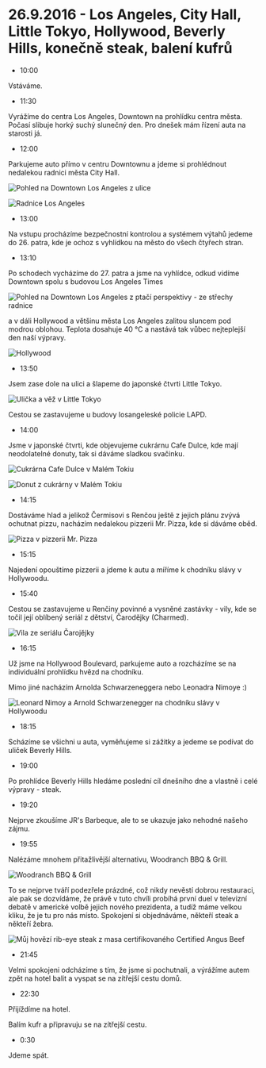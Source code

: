 # 26.9.2016 - Los Angeles, City Hall, Little Tokyo, Hollywood, Beverly Hills, konečně steak, balení kufrů

   * 10:00

Vstáváme.

   * 11:30

Vyrážíme do centra Los Angeles, Downtown na prohlídku centra města. Počasí slibuje horký suchý slunečný den. Pro dnešek mám řízení auta na starosti já.

   * 12:00

Parkujeme auto přímo v centru Downtownu a jdeme si prohlédnout nedalekou radnici města City Hall.

![Pohled na Downtown Los Angeles z ulice](images/20160926/20160926_123038.jpg)

![Radnice Los Angeles](images/20160926/20160926_123207.jpg)

   * 13:00

Na vstupu procházíme bezpečnostní kontrolou a systémem výtahů jedeme do 26. patra, kde je ochoz s vyhlídkou na město do všech čtyřech stran.

   * 13:10

Po schodech vycházíme do 27. patra a jsme na vyhlídce, odkud vidíme Downtown spolu s budovou Los Angeles Times

![Pohled na Downtown Los Angeles z ptačí perspektivy - ze střechy radnice](images/20160926/DSC_3177-DSC_3179.jpg)

 a v dáli Hollywood a většinu města Los Angeles zalitou sluncem pod modrou oblohou. Teplota dosahuje 40 °C a nastává tak vůbec nejteplejší den naší výpravy.
 
 ![Hollywood](images/20160926/DSC_3172-DSC_3176.jpg)

   * 13:50

Jsem zase dole na ulici a šlapeme do japonské čtvrti Little Tokyo.

![Ulička a věž v Little Tokyo](images/20160926/20160926_141548.jpg)

Cestou se zastavujeme u budovy losangeleské policie LAPD.

   * 14:00

Jsme v japonské čtvrti, kde objevujeme cukrárnu Cafe Dulce, kde mají neodolatelné donuty, tak si dáváme sladkou svačinku.

![Cukrárna Cafe Dulce v Malém Tokiu](images/20160926/20160926_140700.jpg)

![Donut z cukrárny v Malém Tokiu](images/20160926/20160926_140820.jpg)

   * 14:15

Dostáváme hlad a jelikož Čermisovi s Renčou ještě z jejich plánu zvývá ochutnat pizzu, nacházím nedalekou pizzerii Mr. Pizza, kde si dáváme oběd.

![Pizza v pizzerii Mr. Pizza](images/20160926/20160926_143447.jpg)

   * 15:15

Najedení opouštíme pizzerii a jdeme k autu a míříme k chodníku slávy v Hollywoodu.

   * 15:40

Cestou se zastavujeme u Renčiny povinné a vysněné zastávky - vily, kde se točil její oblíbený seriál z dětství, Čarodějky (Charmed).

![Vila ze seriálu Čarojějky](images/20160926/20160926_155241.jpg)

   * 16:15

Už jsme na Hollywood Boulevard, parkujeme auto a rozcházíme se na individuální prohlídku hvězd na chodníku.

Mimo jiné nacházím Arnolda Schwarzeneggera nebo Leonadra Nimoye :)

![Leonard Nimoy a Arnold Schwarzenegger na chodníku slávy v Hollywoodu](images/20160926/20160926_165709.jpg)

   * 18:15

Scházíme se všichni u auta, vyměňujeme si zážitky a jedeme se podívat do uliček Beverly Hills.

   * 19:00

Po prohlídce Beverly Hills hledáme poslední cíl dnešního dne a vlastně i celé výpravy - steak.

   * 19:20

Nejprve zkoušíme JR's Barbeque, ale to se ukazuje jako nehodné našeho zájmu.

   * 19:55

Nalézáme mnohem přitažlivější alternativu, Woodranch BBQ & Grill.

![Woodranch BBQ & Grill](images/20160926/20160926_200134.jpg)

To se nejprve tváří podezřele prázdné, což nikdy nevěstí dobrou restauraci, ale pak se dozvídáme, že právě v tuto chvíli probíhá první duel v televizní debatě v americké volbě jejich nového prezidenta, a tudíž máme velkou kliku, že je tu pro nás místo. Spokojení si objednáváme, někteří steak a někteří žebra.

![Můj hovězí rib-eye steak z masa certifikovaného Certified Angus Beef](images/20160926/20160926_204119.jpg)

   * 21:45

Velmi spokojeni odcházíme s tím, že jsme si pochutnali, a výrážíme autem zpět na hotel balit a vyspat se na zítřejší cestu domů.

   * 22:30

Přijíždíme na hotel.

Balím kufr a připravuju se na zítřejší cestu.

   * 0:30

Jdeme spát.
